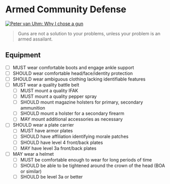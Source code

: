 # Armed Community Defense

[![Peter van Uhm: Why I chose a gun](https://img.youtube.com/vi/LjAsM1vAhW0/sddefault.jpg)](https://www.youtube.com/watch?v=LjAsM1vAhW0)

> Guns are not a solution to your problems, unless your problem is an armed assailant.

## Equipment

- [ ] MUST wear comfortable boots and engage ankle support
- [ ] SHOULD wear comfortable head/face/identity protection
- [ ] SHOULD wear ambiguous clothing lacking identifiable features
- [ ] MUST wear a quality battle belt
  - [ ] MUST mount a quality IFAK
  - [ ] MUST mount a quality pepper spray
  - [ ] SHOULD mount magazine holsters for primary, secondary ammunition
  - [ ] SHOULD mount a holster for a secondary firearm
  - [ ] MAY mount additional accessories as necessary
- [ ] SHOULD wear a plate carrier
  - [ ] MUST have armor plates
  - [ ] SHOULD have affiliation identifying morale patches
  - [ ] SHOULD have level 4 front/back plates
  - [ ] MAY have level 3a front/back plates
- [ ] MAY wear a helmet
  - [ ] MUST be comfortable enough to wear for long periods of time
  - [ ] SHOULD be able to be tightened around the crown of the head (BOA or similar)
  - [ ] SHOULD be level 3a or better
